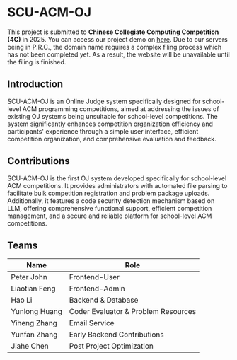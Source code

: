 # SCU-ACM-OJ
This project is submitted to **Chinese Collegiate Computing Competition (4C)** in 2025. You can access our project demo on [here](www.scuoj.xyz). Due to our servers being in P.R.C., the domain name requires a complex filing process which has not been completed yet. As a result, the website will be unavailable until the filing is finished.
## Introduction
SCU-ACM-OJ is an Online Judge system specifically designed for school-level ACM programming competitions, aimed at addressing the issues of existing OJ systems being unsuitable for school-level competitions. The system significantly enhances competition organization efficiency and participants' experience through a simple user interface, efficient competition organization, and comprehensive evaluation and feedback.
## Contributions
SCU-ACM-OJ is the first OJ system developed specifically for school-level ACM competitions. It provides administrators with automated file parsing to facilitate bulk competition registration and problem package uploads. Additionally, it features a code security detection mechanism based on LLM, offering comprehensive functional support, efficient competition management, and a secure and reliable platform for school-level ACM competitions.
## Teams
|Name|Role|
|-|-|
|Peter John|Frontend-User|
|Liaotian Feng|Frontend-Admin|
|Hao Li|Backend & Database|
|Yunlong Huang|Coder Evaluator & Problem Resources|
|Yiheng Zhang|Email Service|
|Yunfan Zhang|Early Backend Contributions|
|Jiahe Chen|Post Project Optimization|
